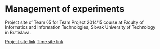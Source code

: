 Management of experiments
======================

Project site of Team 05 for Team Project 2014/15 course at Faculty of Informatics and Information Technologies, Slovak University of Technology in Bratislava.

[Project site link](http://crowdex.fiit.stuba.sk) [Time site link](http://fiit-tp14-05.github.io/)
